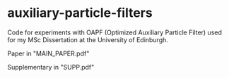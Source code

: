 # auxiliary-particle-filters

Code for experiments with OAPF (Optimized Auxiliary Particle Filter) used for my MSc Dissertation at the University of Edinburgh. 

Paper in "MAIN_PAPER.pdf" 

Supplementary in "SUPP.pdf" 
